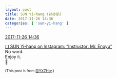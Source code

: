 ```yaml
---
layout: post
title: SUN Yi-hang (孙亦航)
date: 2017-11-26 14:36
categories: [ 'sun-yi-hang' ]
---
```


<div class="weibo-info">
  <a href="https://weibo.com/2565158051/FwS4zmIX3">2017-11-26 14:36</a>
</div>

[❏ SUN Yi-hang on Instagram: “Instructor: Mr. Enoyu”](https://www.instagram.com/p/Bb8saYJjo6v/)  
No word.  
Enjoy it.  
:imp:

<!-- more -->

<small>(This post is from [@YXZHty](http://weibo.com/2565158051).)</small>

